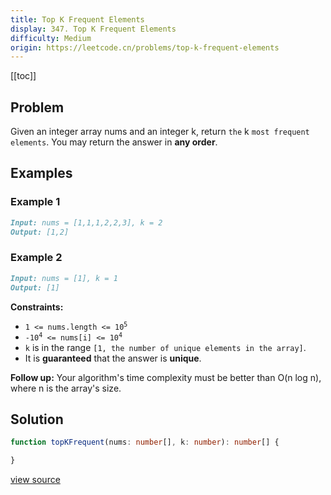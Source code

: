 ```yaml
---
title: Top K Frequent Elements
display: 347. Top K Frequent Elements
difficulty: Medium
origin: https://leetcode.cn/problems/top-k-frequent-elements
---
```


[[toc]]

## Problem

Given an integer array nums and an integer k, return `the` k `most frequent elements`. You may return the answer in **any order**.

## Examples

### Example 1

```md
Input: nums = [1,1,1,2,2,3], k = 2
Output: [1,2]
```

### Example 2

```md
Input: nums = [1], k = 1
Output: [1]
```

**Constraints:**

- <code>1 <= nums.length <= 10<sup>5</sup></code>
- <code>-10<sup>4</sup> <= nums[i] <= 10<sup>4</sup></code>
- `k` is in the range `[1, the number of unique elements in the array]`.
- It is **guaranteed** that the answer is **unique**.

**Follow up:** Your algorithm's time complexity must be better than O(n log n), where n is the array's size.

## Solution

```ts
function topKFrequent(nums: number[], k: number): number[] {

}
```

[view source](https://leetcode.cn/problems/top-k-frequent-elements)
